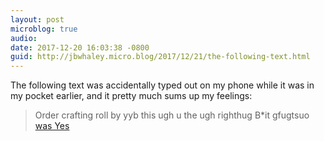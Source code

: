 ```yaml
---
layout: post
microblog: true
audio: 
date: 2017-12-20 16:03:38 -0800
guid: http://jbwhaley.micro.blog/2017/12/21/the-following-text.html
---
```

The following text was accidentally typed out on my phone while it was in my pocket earlier, and it pretty much sums up my feelings:

> Order crafting roll by yyb this ugh u  the ugh righthug   B*it gfugtsuo[ was Yes]()
